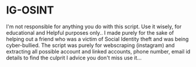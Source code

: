 # IG-OSINT

I'm not responsible for anything you do with this script.
Use it wisely, for educational and Helpful purposes only..
I made purely for the sake of helping out a friend who was a victim of Social Identity theft and was being cyber-bullied.
The script was purely for webscraping (instagram) and extracting all possible account and linked accounts, phone number, email id details to find the culprit
I advice you don't miss use it...
